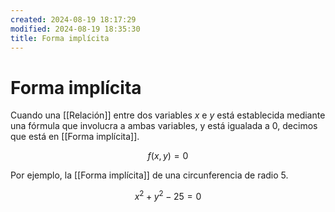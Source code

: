 ```yaml
---
created: 2024-08-19 18:17:29
modified: 2024-08-19 18:35:30
title: Forma implícita
---
```


# Forma implícita

Cuando una [[Relación]] entre dos variables $x$ e $y$ está establecida mediante una fórmula que involucra a ambas variables, y está igualada a $0$, decimos que está en [[Forma implícita]].

$$
f(x, y) = 0
$$

Por ejemplo, la [[Forma implícita]] de una circunferencia de radio $5$.

$$
x^2 + y^2 - 25 = 0
$$
